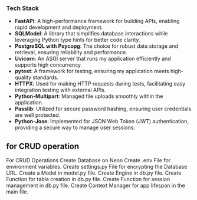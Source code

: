### Tech Stack

- **FastAPI**: A high-performance framework for building APIs, enabling rapid development and deployment.
- **SQLModel**: A library that simplifies database interactions while leveraging Python type hints for better code clarity.
- **PostgreSQL with Psycopg**: The choice for robust data storage and retrieval, ensuring reliability and performance.
- **Uvicorn**: An ASGI server that runs my application efficiently and supports high concurrency.
- **pytest**: A framework for testing, ensuring my application meets high-quality standards.
- **HTTPX**: Used for making HTTP requests during tests, facilitating easy integration testing with external APIs.
- **Python-Multipart**: Managed file uploads smoothly within the application.
- **Passlib**: Utilized for secure password hashing, ensuring user credentials are well protected.
- **Python-Jose**: Implemented for JSON Web Token (JWT) authentication, providing a secure way to manage user sessions.



## for CRUD operation
For CRUD Operations
Create Database on Neon
Create .env File for environment variables.
Create settings.py File for encrypting the Database URL.
Create a Model in model.py file.
Create Engine in db.py file.
Create Function for table creation in db.py file.
Create Function for session management in db.py file.
Create Context Manager for app lifespan in the main file.



